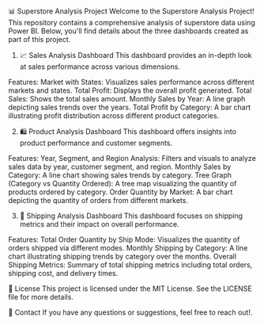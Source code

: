 📊 Superstore Analysis Project
Welcome to the Superstore Analysis Project! This repository contains a comprehensive analysis of superstore data using Power BI. Below, you'll find details about the three dashboards created as part of this project.

1. 📈 Sales Analysis Dashboard
This dashboard provides an in-depth look at sales performance across various dimensions.

Features:
Market with States: Visualizes sales performance across different markets and states.
Total Profit: Displays the overall profit generated.
Total Sales: Shows the total sales amount.
Monthly Sales by Year: A line graph depicting sales trends over the years.
Total Profit by Category: A bar chart illustrating profit distribution across different product categories.

2. 🛍️ Product Analysis Dashboard
This dashboard offers insights into product performance and customer segments.

Features:
Year, Segment, and Region Analysis: Filters and visuals to analyze sales data by year, customer segment, and region.
Monthly Sales by Category: A line chart showing sales trends by category.
Tree Graph (Category vs Quantity Ordered): A tree map visualizing the quantity of products ordered by category.
Order Quantity by Market: A bar chart depicting the quantity of orders from different markets.

3. 🚚 Shipping Analysis Dashboard
This dashboard focuses on shipping metrics and their impact on overall performance.

Features:
Total Order Quantity by Ship Mode: Visualizes the quantity of orders shipped via different modes.
Monthly Shipping by Category: A line chart illustrating shipping trends by category over the months.
Overall Shipping Metrics: Summary of total shipping metrics including total orders, shipping cost, and delivery times.

📜 License
This project is licensed under the MIT License. See the LICENSE file for more details.

📧 Contact
If you have any questions or suggestions, feel free to reach out!.

